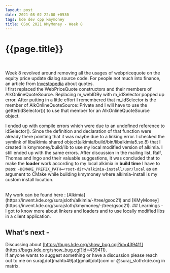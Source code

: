 ```yaml
---
layout: post
date: 2021-08-02 22:00 +0530
tags: kde dev cpp kmymoney
title: GSoC 2021 KMyMoney - Week 8
---
```


# {{page.title}}
<br>

Week 8 revolved around removing all the usages of webpricequote on the equity price update dialog source code. For people not much into finance, an article from [Investopedia](https://www.investopedia.com/terms/q/quote.asp) about quotes. 
<br>
I first replaced the WebPriceQuote constructors and their members of AlkOnlineQuoteSource. Replacing m_webIDBy with m_idSelector popped up error. After putting in a little effort I remembered that m_idSelector is the member of AlkOnlineQuoteSource::Private and I will have to use the getter(idSelector()) to use that member for an AlkOnlineQuoteSource object.
<br>

I ended up with compile errors which were due to an undefined reference to idSelector(). Since the definition and declaration of that function were already there pointing that it was maybe due to a linking error. I checked the symlink of libalkimia shared object(alkimia/build/bin/libalkimia5.so.8) that I created in kmymoney/build/lib to use my local modified version of alkimia. I still ended up with the same errors. After discussion in the mailing list, Ralf, Thomas and Ingo and their valuable suggestions, it was concluded that to make the **loader** work according to my local alkimia in **build time** I have to pass:  `-DCMAKE_PREFIX_PATH=<root-dir>/alkimia-install/usr/local` as an argument to CMake while building kmymoney where alkimia-install is my custom install location.

<br>
My work can be found here : [Alkimia](https://invent.kde.org/surajsloth/alkimia/-/tree/gsoc21) and [KMyMoney](https://invent.kde.org/surajsloth/kmymoney/-/tree/gsoc21).
## Learnings - 
I got to know more about linkers and loaders and to use locally modified libs in a client application.

## What's next - 
Discussing about [https://bugs.kde.org/show_bug.cgi?id=439411](https://bugs.kde.org/show_bug.cgi?id=439411).
<br>
If anyone wants to suggest something or have a discussion please reach out to me on suraj[dot]mahto49[at]gmail[dot]com or @suraj_sloth:kde.org in matrix.
